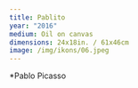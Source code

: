 ```yaml
---
title: Pablito
year: "2016"
medium: Oil on canvas
dimensions: 24x18in. / 61x46cm
image: /img/ikons/06.jpeg
---
```

*Pablo Picasso
